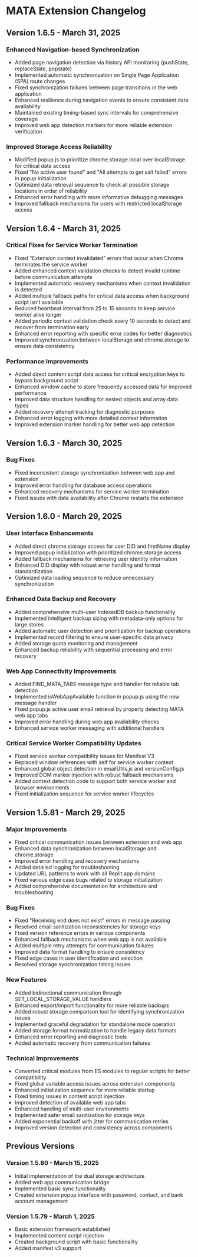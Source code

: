 # MATA Extension Changelog

## Version 1.6.5 - March 31, 2025

### Enhanced Navigation-based Synchronization
- Added page navigation detection via history API monitoring (pushState, replaceState, popstate)
- Implemented automatic synchronization on Single Page Application (SPA) route changes
- Fixed synchronization failures between page transitions in the web application
- Enhanced resilience during navigation events to ensure consistent data availability
- Maintained existing timing-based sync intervals for comprehensive coverage
- Improved web app detection markers for more reliable extension verification

### Improved Storage Access Reliability
- Modified popup.js to prioritize chrome.storage.local over localStorage for critical data access
- Fixed "No active user found" and "All attempts to get salt failed" errors in popup initialization
- Optimized data retrieval sequence to check all possible storage locations in order of reliability
- Enhanced error handling with more informative debugging messages
- Improved fallback mechanisms for users with restricted localStorage access

## Version 1.6.4 - March 31, 2025

### Critical Fixes for Service Worker Termination
- Fixed "Extension context invalidated" errors that occur when Chrome terminates the service worker
- Added enhanced context validation checks to detect invalid runtime before communication attempts
- Implemented automatic recovery mechanisms when context invalidation is detected
- Added multiple fallback paths for critical data access when background script isn't available
- Reduced heartbeat interval from 25 to 15 seconds to keep service worker alive longer
- Added periodic context validation check every 10 seconds to detect and recover from termination early
- Enhanced error reporting with specific error codes for better diagnostics
- Improved synchronization between localStorage and chrome.storage to ensure data consistency

### Performance Improvements
- Added direct content script data access for critical encryption keys to bypass background script
- Enhanced window cache to store frequently accessed data for improved performance
- Improved data structure handling for nested objects and array data types
- Added recovery attempt tracking for diagnostic purposes
- Enhanced error logging with more detailed context information
- Improved extension marker handling for better web app detection

## Version 1.6.3 - March 30, 2025

### Bug Fixes
- Fixed inconsistent storage synchronization between web app and extension
- Improved error handling for database access operations
- Enhanced recovery mechanisms for service worker termination
- Fixed issues with data availability after Chrome restarts the extension

## Version 1.6.0 - March 29, 2025

### User Interface Enhancements
- Added direct chrome.storage access for user DID and firstName display
- Improved popup initialization with prioritized chrome.storage access
- Added fallback mechanisms for retrieving user identity information
- Enhanced DID display with robust error handling and format standardization
- Optimized data loading sequence to reduce unnecessary synchronization

### Enhanced Data Backup and Recovery
- Added comprehensive multi-user IndexedDB backup functionality
- Implemented intelligent backup sizing with metadata-only options for large stores
- Added automatic user detection and prioritization for backup operations
- Implemented record filtering to ensure user-specific data privacy
- Added storage quota monitoring and management
- Enhanced backup reliability with sequential processing and error recovery

### Web App Connectivity Improvements
- Added FIND_MATA_TABS message type and handler for reliable tab detection
- Implemented isWebAppAvailable function in popup.js using the new message handler
- Fixed popup.js active user email retrieval by properly detecting MATA web app tabs
- Improved error handling during web app availability checks
- Enhanced service worker messaging with additional handlers

### Critical Service Worker Compatibility Updates
- Fixed service worker compatibility issues for Manifest V3
- Replaced window references with self for service worker context
- Enhanced global object detection in emailUtils.js and versionConfig.js
- Improved DOM marker injection with robust fallback mechanisms
- Added context detection code to support both service worker and browser environments
- Fixed initialization sequence for service worker lifecycles

## Version 1.5.81 - March 29, 2025

### Major Improvements
- Fixed critical communication issues between extension and web app
- Enhanced data synchronization between localStorage and chrome.storage
- Improved error handling and recovery mechanisms
- Added detailed logging for troubleshooting
- Updated URL patterns to work with all Replit.app domains
- Fixed various edge case bugs related to storage initialization
- Added comprehensive documentation for architecture and troubleshooting

### Bug Fixes
- Fixed "Receiving end does not exist" errors in message passing
- Resolved email sanitization inconsistencies for storage keys
- Fixed version reference errors in various components
- Enhanced fallback mechanisms when web app is not available
- Added multiple retry attempts for communication failures
- Improved data format handling to ensure consistency
- Fixed edge cases in user identification and selection
- Resolved storage synchronization timing issues

### New Features
- Added bidirectional communication through SET_LOCAL_STORAGE_VALUE handlers
- Enhanced export/import functionality for more reliable backups
- Added robust storage comparison tool for identifying synchronization issues
- Implemented graceful degradation for standalone mode operation
- Added storage format normalization to handle legacy data formats
- Enhanced error reporting and diagnostic tools
- Added automatic recovery from communication failures

### Technical Improvements
- Converted critical modules from ES modules to regular scripts for better compatibility
- Fixed global variable access issues across extension components
- Enhanced initialization sequence for more reliable startup
- Fixed timing issues in content script injection
- Improved detection of available web app tabs
- Enhanced handling of multi-user environments
- Implemented safer email sanitization for storage keys
- Added exponential backoff with jitter for communication retries
- Improved version detection and consistency across components

## Previous Versions

### Version 1.5.80 - March 15, 2025
- Initial implementation of the dual storage architecture
- Added web app communication bridge
- Implemented basic sync functionality
- Created extension popup interface with password, contact, and bank account management

### Version 1.5.79 - March 1, 2025
- Basic extension framework established
- Implemented content script injection
- Created background script with basic functionality
- Added manifest v3 support